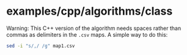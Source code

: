 # examples/cpp/algorithms/class

Warning: This C++ version of the algorithm needs spaces rather than commas as delimiters in the `.csv` maps. A simple way to do this:
```bash
sed -i "s/,/ /g" map1.csv
```
